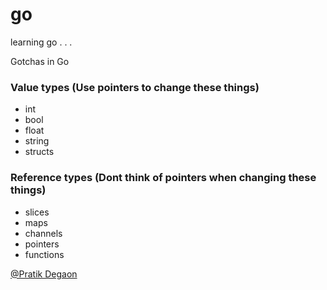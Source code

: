 # go
learning go . . .


Gotchas in Go

### Value types (Use pointers to change these things)

- int
- bool
- float
- string
- structs

### Reference types (Dont think of pointers when changing these things)

- slices
- maps
- channels
- pointers
- functions



[@Pratik Degaon](https://github.com/prateekdegaons1991)